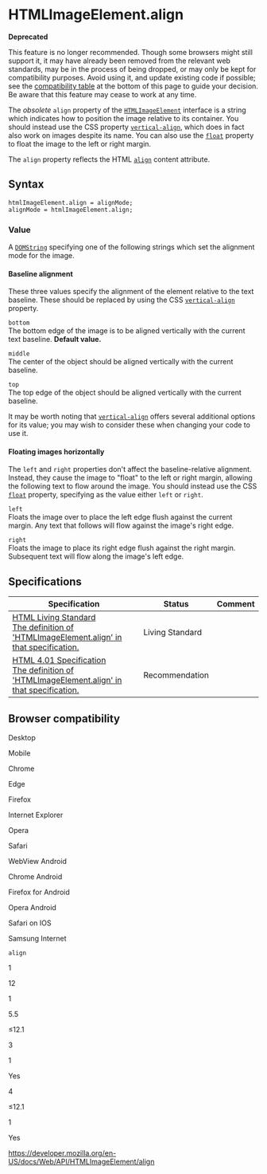 # HTMLImageElement.align

**Deprecated**

This feature is no longer recommended. Though some browsers might still support it, it may have already been removed from the relevant web standards, may be in the process of being dropped, or may only be kept for compatibility purposes. Avoid using it, and update existing code if possible; see the [compatibility table](#browser_compatibility) at the bottom of this page to guide your decision. Be aware that this feature may cease to work at any time.

The _obsolete_ `align` property of the [`HTMLImageElement`](../htmlimageelement) interface is a string which indicates how to position the image relative to its container. You should instead use the CSS property [`vertical-align`](https://developer.mozilla.org/en-US/docs/Web/CSS/vertical-align), which does in fact also work on images despite its name. You can also use the [`float`](https://developer.mozilla.org/en-US/docs/Web/CSS/float) property to float the image to the left or right margin.

The `align` property reflects the HTML [`align`](https://developer.mozilla.org/en-US/docs/Web/HTML/Element/img#attr-align) content attribute.

## Syntax

    htmlImageElement.align = alignMode;
    alignMode = htmlImageElement.align;

### Value

A [`DOMString`](../domstring) specifying one of the following strings which set the alignment mode for the image.

#### Baseline alignment

These three values specify the alignment of the element relative to the text baseline. These should be replaced by using the CSS [`vertical-align`](https://developer.mozilla.org/en-US/docs/Web/CSS/vertical-align) property.

`bottom`  
The bottom edge of the image is to be aligned vertically with the current text baseline. **Default value.**

`middle`  
The center of the object should be aligned vertically with the current baseline.

`top`  
The top edge of the object should be aligned vertically with the current baseline.

It may be worth noting that [`vertical-align`](https://developer.mozilla.org/en-US/docs/Web/CSS/vertical-align) offers several additional options for its value; you may wish to consider these when changing your code to use it.

#### Floating images horizontally

The `left` and `right` properties don't affect the baseline-relative alignment. Instead, they cause the image to "float" to the left or right margin, allowing the following text to flow around the image. You should instead use the CSS [`float`](https://developer.mozilla.org/en-US/docs/Web/CSS/float) property, specifying as the value either `left` or `right`.

`left`  
Floats the image over to place the left edge flush against the current margin. Any text that follows will flow against the image's right edge.

`right`  
Floats the image to place its right edge flush against the right margin. Subsequent text will flow along the image's left edge.

## Specifications

<table><thead><tr class="header"><th>Specification</th><th>Status</th><th>Comment</th></tr></thead><tbody><tr class="odd"><td><a href="https://html.spec.whatwg.org/multipage/#attr-img-align">HTML Living Standard<br />
<span class="small">The definition of 'HTMLImageElement.align' in that specification.</span></a></td><td><span class="spec-living">Living Standard</span></td><td></td></tr><tr class="even"><td><a href="https://www.w3.org/TR/html401/struct/objects.html#adef-align-IMG">HTML 4.01 Specification<br />
<span class="small">The definition of 'HTMLImageElement.align' in that specification.</span></a></td><td><span class="spec-rec">Recommendation</span></td><td></td></tr></tbody></table>

## Browser compatibility

Desktop

Mobile

Chrome

Edge

Firefox

Internet Explorer

Opera

Safari

WebView Android

Chrome Android

Firefox for Android

Opera Android

Safari on IOS

Samsung Internet

`align`

1

12

1

5.5

≤12.1

3

1

Yes

4

≤12.1

1

Yes

<a href="https://developer.mozilla.org/en-US/docs/Web/API/HTMLImageElement/align" class="_attribution-link">https://developer.mozilla.org/en-US/docs/Web/API/HTMLImageElement/align</a>
